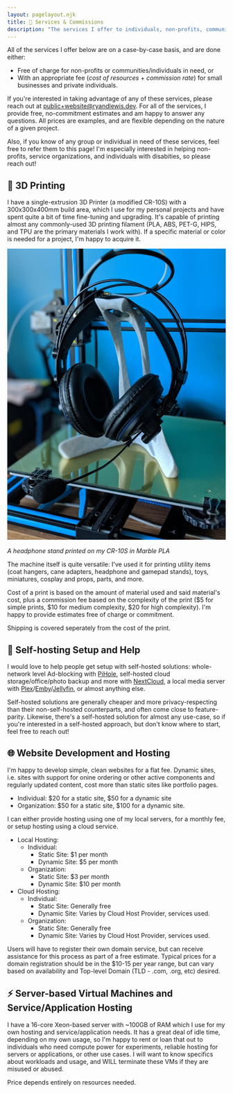 ```yaml
---
layout: pagelayout.njk
title: 🚀 Services & Commissions 
description: "The services I offer to individuals, non-profits, communities, and small businesses."
---
```


All of the services I offer below are on a case-by-case basis, and are done either:
* Free of charge for non-profits or communities/individuals in need, or
* With an appropriate fee (*cost of resources* + *commission rate*) for small businesses and private individuals.

If you're interested in taking advantage of any of these services, please reach out at [public+website@ryandlewis.dev](mailto:public+website@ryandlewis.dev). For all of the services, I provide free, no-commitment estimates and am happy to answer any questions. All prices are examples, and are flexible depending on the nature of a given project.

Also, if you know of any group or individual in need of these services, feel free to refer them to this page! I'm especially interested in helping non-profits, service organizations, and individuals with disabities, so please reach out!

## 🤖 3D Printing

I have a single-extrusion 3D Printer (a modified CR-10S) with a 300x300x400mm build area, which I use for my personal projects and have spent quite a bit of time fine-tuning and upgrading. 
It's capable of printing almost any commonly-used 3D printing filament (PLA, ABS, PET-G, HIPS, and TPU are the primary materials I work with).
If a specific material or color is needed for a project, I'm happy to acquire it.

<div class="image">

![A headphone stand printed on my CR-10S in Marble PLA](/assets/images/headphone-stand.jpg#responsiveimage "A headphone stand printed on my CR-10S in Marble PLA")

_A headphone stand printed on my CR-10S in Marble PLA_

</div>

The machine itself is quite versatile: I've used it for printing utility items (coat hangers, cane adapters, headphone and gamepad stands), toys, miniatures, cosplay and props, parts, and more.

Cost of a print is based on the amount of material used and said material's cost, plus a commission fee based on the complexity of the print ($5 for simple prints, $10 for medium complexity, $20 for high complexity). I'm happy to provide estimates free of charge or commitment.

Shipping is covered seperately from the cost of the print.

## 🏡 Self-hosting Setup and Help

I would love to help people get setup with self-hosted solutions: 
whole-network level Ad-blocking with [PiHole](https://pi-hole.net/), self-hosted cloud storage/office/photo backup and more with [NextCloud](https://nextcloud.com), a local media server with [Plex](https://www.plex.tv/)/[Emby](https://emby.media/)/[Jellyfin](https://jellyfin.org/), or almost anything else.

Self-hosted solutions are generally cheaper and more privacy-respecting than their non-self-hosted counterparts, and often come close to feature-parity. Likewise, there's a self-hosted solution for almost any use-case, so if you're interested in a self-hosted approach, but don't know where to start, feel free to reach out!

## 🌐 Website Development and Hosting

I'm happy to develop simple, clean websites for a flat fee. Dynamic sites, i.e. sites with support for onine ordering or other active components and regularly updated content, cost more than static sites like portfolio pages.

* Individual: $20 for a static site, $50 for a dynamic site
* Organization: $50 for a static site, $100 for a dynamic site.

I can either provide hosting using one of my local servers, for a monthly fee, or setup hosting using a cloud service.

* Local Hosting:
	* Individual: 
		* Static Site: $1 per month
		* Dynamic Site: $5 per month
	* Organization:
		* Static Site: $3 per month
		* Dynamic Site: $10 per month
* Cloud Hosting:
	* Individual: 
		* Static Site: Generally free
		* Dynamic Site: Varies by Cloud Host Provider, services used.
	* Organization:
		* Static Site: Generally free
		* Dynamic Site: Varies by Cloud Host Provider, services used.

Users will have to register their own domain service, but can receive assistance for this process as part of a free estimate. Typical prices for a domain registration should be in the $10-15 per year range, but can vary based on availability and Top-level Domain (TLD - .com, .org, etc) desired.

## ⚡ Server-based Virtual Machines and Service/Application Hosting

I have a 16-core Xeon-based server with ~100GB of RAM which I use for my own hosting and service/application needs. It has a great deal of idle time, depending on my own usage, so I'm happy to rent or loan that out to individuals who need compute power for experiments, reliable hosting for servers or applications, or other use cases. I will want to know specifics about workloads and usage, and WILL terminate these VMs if they are misused or abused.

Price depends entirely on resources needed.
